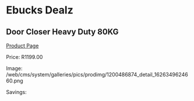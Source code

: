 
# Ebucks Dealz
## Door Closer Heavy Duty 80KG
[Product Page](https://www.ebucks.com/web/shop/productSelected.do?prodId=1200486874&catId=370101825)

Price: R1199.00

Image: /web/cms/system/galleries/pics/prodimg/1200486874_detail_1626349624660.png

Savings: 


	